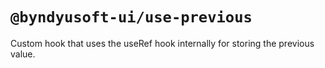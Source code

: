 # `@byndyusoft-ui/use-previous`

Custom hook that uses the useRef hook internally for storing the previous value.
